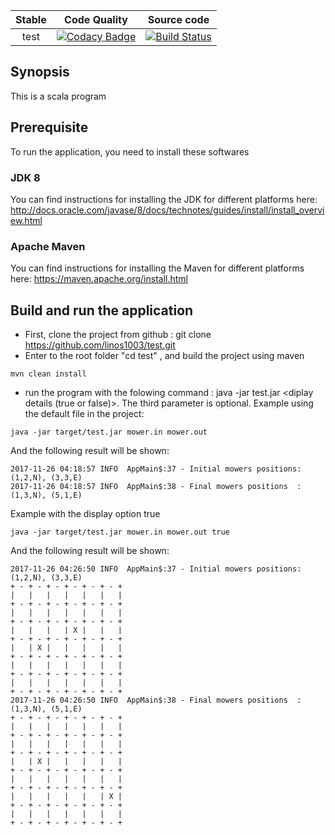 |      Stable    | Code Quality | Source code|
|:-------------:|:------:|:------:|
|test|[![Codacy Badge](https://api.codacy.com/project/badge/Grade/71143d6fbc754d66937e31e138a8836b)](https://www.codacy.com/app/linos1003/test?utm_source=github.com&amp;utm_medium=referral&amp;utm_content=linos1003/test&amp;utm_campaign=Badge_Grade)|[![Build Status](https://travis-ci.org/linos1003/test.svg?branch=master)](https://travis-ci.org/linos1003/test)|




## Synopsis
This is a scala program
## Prerequisite
To run the application, you need to install these softwares
### JDK 8
You can find instructions for installing the JDK for different platforms here: http://docs.oracle.com/javase/8/docs/technotes/guides/install/install_overview.html
### Apache Maven
You can find instructions for installing the Maven for different platforms here: https://maven.apache.org/install.html
## Build and run the application
- First, clone the project from github : git clone https://github.com/linos1003/test.git
- Enter to the root folder  "cd test" , and build the project using maven
```
mvn clean install
```
- run the program with  the folowing command : java -jar test.jar <your input path file> <your output path file>  <diplay details (true or false)>.
The third parameter is optional.
Example  using the default file in the project:
```
java -jar target/test.jar mower.in mower.out
```
And the following result will be shown:
```
2017-11-26 04:18:57 INFO  AppMain$:37 - Initial mowers positions: (1,2,N), (3,3,E)
2017-11-26 04:18:57 INFO  AppMain$:38 - Final mowers positions  : (1,3,N), (5,1,E)
```
 Example with the display option true

```
java -jar target/test.jar mower.in mower.out true
```
And the following result will be shown:
```
2017-11-26 04:26:50 INFO  AppMain$:37 - Initial mowers positions: (1,2,N), (3,3,E)
+ - + - + - + - + - + - +
|   |   |   |   |   |   |
+ - + - + - + - + - + - +
|   |   |   |   |   |   |
+ - + - + - + - + - + - +
|   |   |   | X |   |   |
+ - + - + - + - + - + - +
|   | X |   |   |   |   |
+ - + - + - + - + - + - +
|   |   |   |   |   |   |
+ - + - + - + - + - + - +
|   |   |   |   |   |   |
+ - + - + - + - + - + - +
2017-11-26 04:26:50 INFO  AppMain$:38 - Final mowers positions  : (1,3,N), (5,1,E)
+ - + - + - + - + - + - +
|   |   |   |   |   |   |
+ - + - + - + - + - + - +
|   |   |   |   |   |   |
+ - + - + - + - + - + - +
|   | X |   |   |   |   |
+ - + - + - + - + - + - +
|   |   |   |   |   |   |
+ - + - + - + - + - + - +
|   |   |   |   |   | X |
+ - + - + - + - + - + - +
|   |   |   |   |   |   |
+ - + - + - + - + - + - +
```
